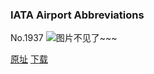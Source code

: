 ### IATA Airport Abbreviations
No.1937
![图片不见了~~~](https://imgs.xkcd.com/comics/iata_airport_abbreviations.png)

[原址](https://xkcd.com//1937) [下载](https://imgs.xkcd.com/comics/iata_airport_abbreviations.png)

